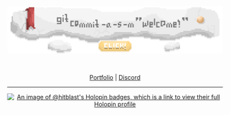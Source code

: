 <div align="center">

<a href="https://hitblastis.me/"><img src="top.png"></a>

<br>

<a href="https://hitblastis.me/">Portfolio</a> | <a href="https://discordapp.com/users/867993514917654588">Discord</a>

---

[![An image of @hitblast's Holopin badges, which is a link to view their full Holopin profile](https://holopin.me/hitblast)](https://holopin.io/@hitblast)

</div>